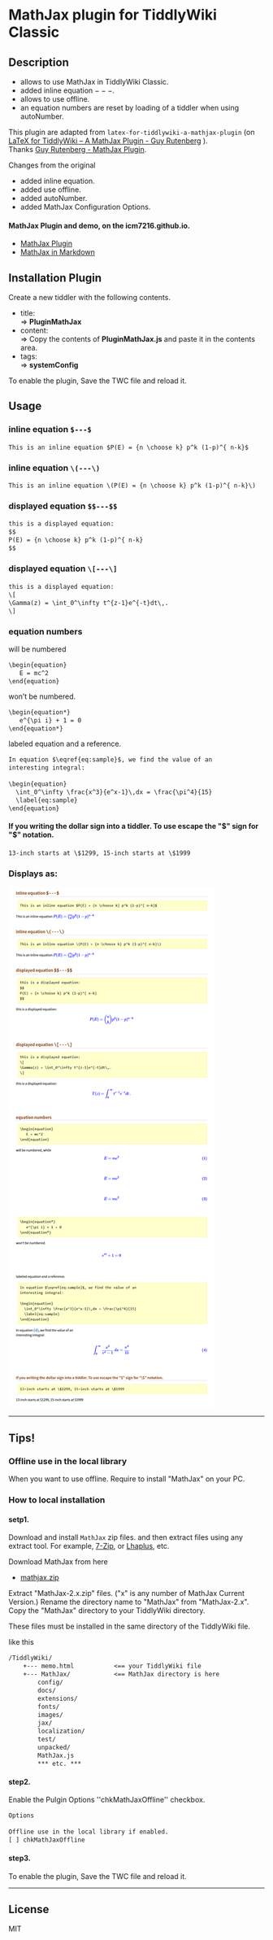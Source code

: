 
# MathJax plugin for TiddlyWiki Classic


## Description 


*   allows to use MathJax in TiddlyWiki Classic.
*   added inline equation $---$.
*   allows to use offline.
*   an equation numbers are reset by loading of a tiddler when using autoNumber. 


This plugin are adapted from `latex-for-tiddlywiki-a-mathjax-plugin` (on [LaTeX for TiddlyWiki – A MathJax Plugin - Guy Rutenberg](https://www.guyrutenberg.com/2011/06/25/latex-for-tiddlywiki-a-mathjax-plugin/) ).  
Thanks [Guy Rutenberg - MathJax Plugin](https://www.guyrutenberg.com/2011/06/25/latex-for-tiddlywiki-a-mathjax-plugin/).


Changes from the original
*   added inline equation.
*   added use offline.
*   added autoNumber.
*   added MathJax Configuration Options.

#### MathJax Plugin and demo, on the icm7216.github.io.

*   [MathJax Plugin](https://icm7216.github.io/MyTiddlyWiki/#PluginMathJax)
*   [MathJax in Markdown](https://icm7216.github.io/MyTiddlyWiki/#%5B%5BMathJax%20in%20Markdown%5D%5D)


## Installation Plugin

Create a new tiddler with the following contents.

*   title:  
    => **PluginMathJax**
*   content:  
    => Copy the contents of **PluginMathJax.js** and paste it in the contents area.
*   tags:  
    => **systemConfig**

To enable the plugin, Save the TWC file and reload it.


## Usage

### inline equation `$---$`

```
This is an inline equation $P(E) = {n \choose k} p^k (1-p)^{ n-k}$ 
```

### inline equation `\(---\)`

```
This is an inline equation \(P(E) = {n \choose k} p^k (1-p)^{ n-k}\)
```
 
### displayed equation `$$---$$`

```
this is a displayed equation: 
$$
P(E) = {n \choose k} p^k (1-p)^{ n-k}
$$
```

### displayed equation `\[---\]`

```
this is a displayed equation: 
\[
\Gamma(z) = \int_0^\infty t^{z-1}e^{-t}dt\,.
\]
```

### equation numbers

will be numbered
```
\begin{equation}
   E = mc^2
\end{equation}
```

won’t be numbered.
```
\begin{equation*}
   e^{\pi i} + 1 = 0
\end{equation*}
```

labeled equation and a reference.
```
In equation $\eqref{eq:sample}$, we find the value of an
interesting integral:

\begin{equation}
  \int_0^\infty \frac{x^3}{e^x-1}\,dx = \frac{\pi^4}{15}
  \label{eq:sample}
\end{equation}
```


#### If you writing the dollar sign into a tiddler. To use escape the "$" sign for "\$" notation.

```
13‑inch starts at \$1299, 15‑inch starts at \$1999
```


### Displays as:

![mathjax_out.png](./img/mathjax_out.png "MathJax output")


----


## Tips! 

### Offline use in the local library

When you want to use offline. Require to install "MathJax" on your PC.

### How to local installation

#### setp1.

Download and install `MathJax` zip files. and then extract files using any extract tool. For example, [7-Zip](http://www.7-zip.org/), or [Lhaplus](http://www.forest.impress.co.jp/library/software/lhaplus/), etc.

Download MathJax from here
*   [mathjax.zip](http://docs.mathjax.org/en/latest/installation.html)

Extract "MathJax-2.x.zip" files. ("x" is any number of MathJax Current Version.)
Rename the directory name to "MathJax" from "MathJax-2.x".
Copy the "MathJax" directory to your TiddlyWiki directory.


These files must be installed in the same directory of the TiddlyWiki file.

like this
```
/TiddlyWiki/
    +--- memo.html           <== your TiddlyWiki file
    +--- MathJax/            <== MathJax directory is here
        config/
        docs/
        extensions/
        fonts/
        images/
        jax/
        localization/
        test/
        unpacked/
        MathJax.js
        *** etc. ***
```


#### step2.

Enable the Pulgin Options ''chkMathJaxOffline'' checkbox.

```
Options

Offline use in the local library if enabled.
[ ] chkMathJaxOffline
```


#### step3.

To enable the plugin, Save the TWC file and reload it.


----


## License

MIT

